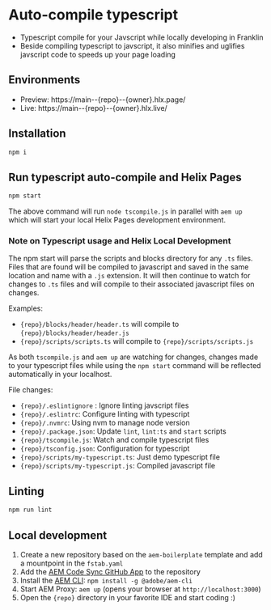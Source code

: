 # Auto-compile typescript

- Typescript compile for your Javscript while locally developing in Franklin
- Beside compiling typescript to javscript, it also minifies and uglifies javscript code to speeds up your page loading

## Environments

- Preview: https://main--{repo}--{owner}.hlx.page/
- Live: https://main--{repo}--{owner}.hlx.live/

## Installation

```sh
npm i
```

## Run typescript auto-compile and Helix Pages

```sh
npm start
```

The above command will run `node tscompile.js` in parallel with `aem up` which will start your local Helix Pages development environment.

### Note on Typescript usage and Helix Local Development

The npm start will parse the scripts and blocks directory for any `.ts` files. Files that are found will be compiled to javascript and saved in the same location and name with a `.js` extension. It will then continue to watch for changes to `.ts` files and will compile to their associated javascript files on changes.

Examples:

- `{repo}/blocks/header/header.ts` will compile to `{repo}/blocks/header/header.js`
- `{repo}/scripts/scripts.ts` will compile to `{repo}/scripts/scripts.js`

As both `tscompile.js` and `aem up` are watching for changes, changes made to your typescript files while using the `npm start` command will be reflected automatically in your localhost.

File changes:

- `{repo}/.eslintignore` : Ignore linting javscript files
- `{repo}/.eslintrc`: Configure linting with typescript
- `{repo}/.nvmrc`: Using nvm to manage node version
- `{repo}/.package.json`: Update `lint`, `lint:ts` and `start` scripts
- `{repo}/tscompile.js`: Watch and compile typescript files
- `{repo}/tsconfig.json`: Configuration for typescript
- `{repo}/scripts/my-typescript.ts`: Just demo typescript file
- `{repo}/scripts/my-typescript.js`: Compiled javascript file

## Linting

```sh
npm run lint
```

## Local development

1. Create a new repository based on the `aem-boilerplate` template and add a mountpoint in the `fstab.yaml`
1. Add the [AEM Code Sync GitHub App](https://github.com/apps/aem-code-sync) to the repository
1. Install the [AEM CLI](https://github.com/adobe/aem-cli): `npm install -g @adobe/aem-cli`
1. Start AEM Proxy: `aem up` (opens your browser at `http://localhost:3000`)
1. Open the `{repo}` directory in your favorite IDE and start coding :)
